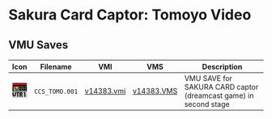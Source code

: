 # Sakura Card Captor: Tomoyo Video

## VMU Saves

| Icon | Filename | VMI | VMS | Description |
|------|----------|-----|-----|-------------|
| ![Sakura Card Captor: Tomoyo Video](../icons/CCS_TOMO.001.GIF) | `CCS_TOMO.001` | [v14383.vmi](v14383.vmi) | [v14383.VMS](v14383.VMS) | VMU SAVE for SAKURA CARD captor (dreamcast game) in second stage |
